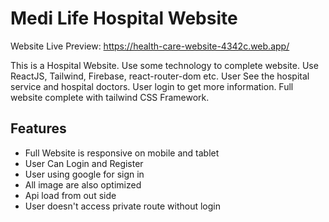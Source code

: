 # Medi Life Hospital Website

Website Live Preview: https://health-care-website-4342c.web.app/

This is a Hospital Website. Use some technology to complete website. Use ReactJS, Tailwind, Firebase, react-router-dom etc. User See the hospital service and hospital doctors. User login to get more information. Full website complete with tailwind CSS Framework.

## Features
- Full Website is responsive on mobile and tablet
- User Can Login and Register
- User using google for sign in
- All image are also optimized
- Api load from out side
- User doesn't access private route without login
